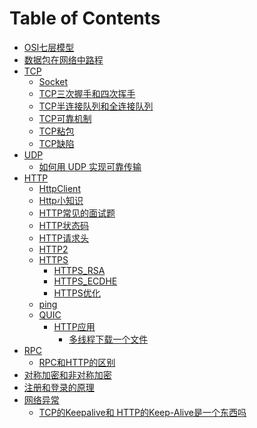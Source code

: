 # Table of Contents



+ [OSI七层模型](OSI七层模型.md)
+ [数据包在网络中路程](数据包在网络中路程.md)
+ [TCP]()
    + [Socket](Socket.md)
    + [TCP三次握手和四次挥手](TCP三次握手和四次挥手.md)
    + [TCP半连接队列和全连接队列](TCP半连接队列和全连接队列.md)
    + [TCP可靠机制](TCP可靠机制.md)
    + [TCP粘包](TCP粘包.md)
    + [TCP缺陷](TCP缺陷.md)
+ [UDP]()
    + [如何用 UDP 实现可靠传输](https://mp.weixin.qq.com/s/hX75YxVOMtsnB6Sm_yjm0g)
+ [HTTP]()
    + [HttpClient](HttpClient.md)
    + [Http小知识](Http小知识.md)
    + [HTTP常见的面试题](HTTP常见的面试题.md)
    + [HTTP状态码](HTTP状态码.md)
    + [HTTP请求头](HTTP请求头.md)
    + [HTTP2](HTTP2.md)
    + [HTTPS]()
        + [HTTPS_RSA](HTTPS_RSA.md)
        + [HTTPS_ECDHE](HTTPS_ECDHE.md)
        + [HTTPS优化](HTTPS优化.md)
    + [ping](ping.md)
    + [QUIC](QUIC.md)
      + [HTTP应用]()
        + [多线程下载一个文件](多线程下载一个文件.md)
+ [RPC](RPC.md)
    + [RPC和HTTP的区别](RPC和HTTP的区别.md)
+ [对称加密和非对称加密](对称加密和非对称加密.md)
+ [注册和登录的原理](注册和登录的原理.md)
+ [网络异常]()
    + [TCP的Keepalive和 HTTP的Keep-Alive是一个东西吗](./网络异常/TCP的Keepalive和HTTP的Keep-Alive是一个东西吗.md)

